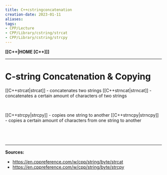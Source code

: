 ```yaml
---
title: C++cstringconcatenation
creation-date: 2023-01-11
aliases:
tags:
- CPP/Lecture
- CPP/Library/cstring/strcat
- CPP/Library/cstring/strcpy
---
```

**[[C++|HOME [C++]]]**

---
# C-string Concatenation & Copying
[[C++strcat|strcat]] - concatenates two strings
[[C++strncat|strncat]] - concatenates a certain amount of characters of two strings

<br>

[[C++strcpy|strcpy]] - copies one string to another
[[C++strncpy|strncpy]] - copies a certain amount of characters from one string to another

<br>

# 
---
**Sources:**
- https://en.cppreference.com/w/cpp/string/byte/strcat
- https://en.cppreference.com/w/cpp/string/byte/strcpy